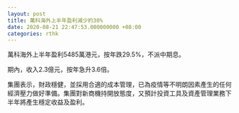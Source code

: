 ```yaml
---
layout: post
title: 萬科海外上半年盈利減少約30%
date: 2020-08-21 22:47:53.000000000 +08:00
categories: rthk
---
```


萬科海外上半年盈利5485萬港元，按年跌29.5%，不派中期息。

期內，收入2.3億元，按年急升3.6倍。

集團表示，財政穩健，並採用合適的成本管理，已為疫情等不明朗因素產生的任何經濟壓力做好準備。集團對新商機持開放態度，又預計投資工具及資產管理業務下半年將產生穩定收益及盈利。
